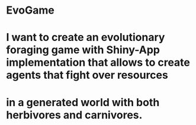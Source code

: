# EvoGame
# I want to create an evolutionary foraging game with Shiny-App implementation that allows to create agents that fight over resources
# in a generated world with both herbivores and carnivores.
